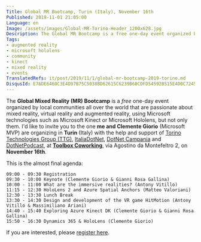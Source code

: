 ```yaml
---
Title: Global MR Bootcamp, Turin (Italy), November 16th
Published: 2019-11-01 21:05:00
Language: en
Image: /assets/images/Global-MR-Torino-Header_1200x628.jpg
Description: The Global MR Bootcamp is a free one-day event organized by local communities all over the world focused on Mixed Reality, Virtual Reality and Augmented Reality, using Microsoft technologies, but not only. I'd like to invite you to the one me and Clemente Giorio are organizing in Turin (Italy), at Toolbox Coworking on November 16th.
Tags:
- augmented reality
- microsoft hololens
- community
- kinect
- mixed reality
- events
TranslatedRefs: it/post/2019/11/1/global-mr-bootcamp-2019-torino.md
DisqusId: E76DE6460C3E4D97B75C5038BD62615C6239B68CDFD54592B515E4D0C7245341
---
```

The **Global Mixed Reality (MR) Bootcamp** is a *free* one-day event organized by local communities all over the world that are passionate about mixed reality, virtual reality and augmented reality, using Microsoft technologies such as Microsoft Kinect or Microsoft Hololens, but not only them. I'd like to invite you to the one **me and Clemente Giorio** (Microsoft MVP) are organizing in **Turin** (Italy) with the help and support of <a href="http://www.torinotechnologiesgroup.it/" target="_blank">Torino Technologies Group (TTG)</a>, <a href="https://www.facebook.com/ItaliaDotNet/" target="_blank">ItaliaDotNet</a>, <a href="https://dotnetcampania.org/" target="_blank">DotNet Campania</a> and <a href="http://dotnetpodcast.com/" target="_blank">DotNetPodcast</a>, at **<a href="https://www.toolboxoffice.it/en/" target="_blank">Toolbox Coworking</a>**, via Agostino da Montefeltro 2, on **November 16th**.

This is the almost final agenda:

    09:00 - 09:30 Registration
    09:30 - 10:00 Keynote (Clemente Giorio & Gianni Rosa Gallina)
    10:00 - 11:00 What are the immersive realities? (Antony Vitillo)
    11:15 - 12:30 HoloLens 2 and Azure Spatial Anchors (Matteo Valoriani)
    12:30 - 13:30 Lunch Break
    13:30 - 14:30 Design and development of the VR game HitMotion (Antony Vitillo & Massimiliano Ariani)
    14:40 - 15:40 Exploring Azure Kinect DK (Clemente Giorio & Gianni Rosa Gallina)
    15:50 - 16:30 Dynamics 365 & HoloLens (Clemente Giorio)

If you are interested, please <a href="https://www.eventbrite.com/e/biglietti-global-mr-bootcamp-2019-torino-75676118307" target="_blank">register here</a>.